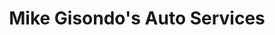 ---
title: "Mike Gisondo's Auto Services"
url: /willoughby/mike-gisondos-auto-services/
shop: Autowerkstatt
---